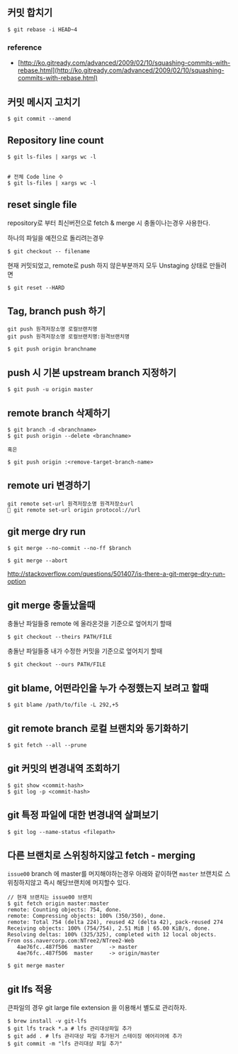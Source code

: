 ## 커밋 합치기 

	$ git rebase -i HEAD~4

### reference 
- [http://ko.gitready.com/advanced/2009/02/10/squashing-commits-with-rebase.html](http://ko.gitready.com/advanced/2009/02/10/squashing-commits-with-rebase.html)

## 커밋 메시지 고치기 

	$ git commit --amend

## Repository line count 

	$ git ls-files | xargs wc -l


	# 전체 Code line 수 
	$ git ls-files | xargs wc -l

## reset single file 

repository로 부터 최신버전으로 fetch & merge 시 충돌이나는경우 사용한다. 

하나의 파일을 예전으로 돌리려는경우 

	$ git checkout -- filename


현재 커밋되었고, remote로 push 하지 않은부분까지 모두 Unstaging 상태로 만들려면  

	$ git reset --HARD 


## Tag, branch push 하기 

	git push 원격저장소명 로컬브랜치명
	git push 원격저장소명 로컬브랜치명:원격브랜치명
	
	$ git push origin branchname

## push 시 기본 upstream branch 지정하기 

	$ git push -u origin master 

## remote branch 삭제하기

	$ git branch -d <branchname>
	$ git push origin --delete <branchname>

	혹은 

	$ git push origin :<remove-target-branch-name>
	
	
## remote uri 변경하기 

	git remote set-url 원격저장소명 원격저장소url 
	 git remote set-url origin protocol://url

## git merge dry run 

	$ git merge --no-commit --no-ff $branch

	$ git merge --abort


http://stackoverflow.com/questions/501407/is-there-a-git-merge-dry-run-option


## git merge 충돌났을때 

충돌난 파일들중 remote 에 올라온것을 기준으로 엎어치기 할때 

	$ git checkout --theirs PATH/FILE 

충돌난 파일들중 내가 수정한 커밋을 기준으로 엎어치기 할때 

	$ git checkout --ours PATH/FILE 

## git blame, 어떤라인을 누가 수정했는지 보려고 할때 

	$ git blame /path/to/file -L 292,+5

## git remote branch 로컬 브랜치와 동기화하기 

	$ git fetch --all --prune

## git 커밋의 변경내역 조회하기 

	$ git show <commit-hash>
	$ git log -p <commit-hash>


## git 특정 파일에 대한 변경내역 살펴보기

	$ git log --name-status <filepath>
    
## 다른 브랜치로 스위칭하지않고 fetch - merging 


`issue00` branch 에 master를 머지해야하는경우 아래와 같이하면 `master` 브랜치로 스위칭하지않고 즉시 해당브랜치에 머지할수 있다. 

```
// 현재 브랜치는 issue00 브랜치
$ git fetch origin master:master
remote: Counting objects: 754, done.
remote: Compressing objects: 100% (350/350), done.
remote: Total 754 (delta 224), reused 42 (delta 42), pack-reused 274
Receiving objects: 100% (754/754), 2.51 MiB | 65.00 KiB/s, done.
Resolving deltas: 100% (325/325), completed with 12 local objects.
From oss.navercorp.com:NTree2/NTree2-Web
   4ae76fc..487f506  master     -> master
   4ae76fc..487f506  master     -> origin/master

$ git merge master
```

## git lfs 적용 

큰파일의 경우 git large file extension 을 이용해서 별도로 관리하자.

```
$ brew install -v git-lfs
$ git lfs track *.a # lfs 관리대상파일 추가 
$ git add . # lfs 관리대상 파일 추가된거 스테이징 에어리어에 추가 
$ git commit -m "lfs 관리대상 파일 추가"
```
